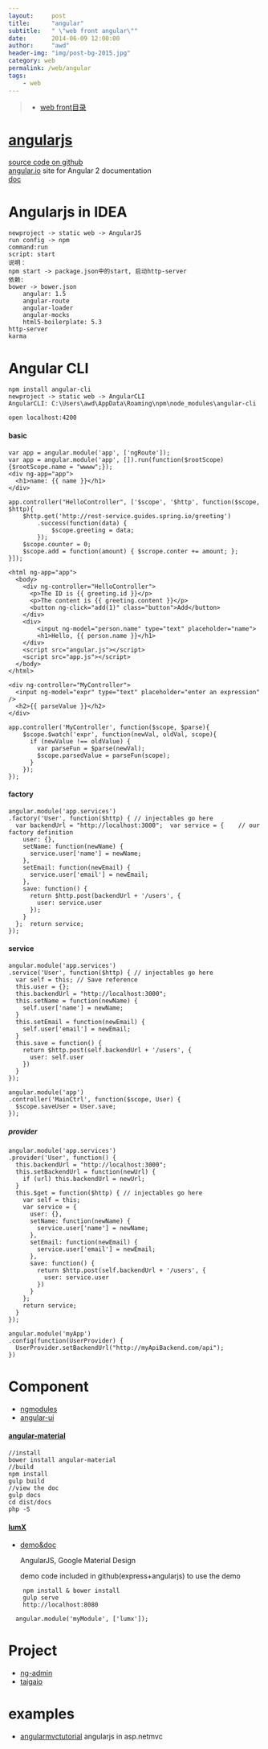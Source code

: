 ```yaml
---
layout:     post
title:      "angular"
subtitle:   " \"web front angular\""
date:       2014-06-09 12:00:00
author:     "awd"
header-img: "img/post-bg-2015.jpg"
category: web
permalink: /web/angular
tags:
    - web
---
```

> - [web front目录](/web/front)






# [angularjs](https://angularjs.org/)
[source code on github](https://github.com/angular/angular.js)<br>
[angular.io](https://github.com/angular/angular.io) site for Angular 2 documentation<br>
[doc](http://docs.angularjs.cn/api)<br>

# Angularjs in IDEA

```
newproject -> static web -> AngularJS
run config -> npm 
command:run
script: start
说明：
npm start -> package.json中的start, 启动http-server
依赖:
bower -> bower.json
    angular: 1.5
    angular-route
    angular-loader
    angular-mocks
    html5-boilerplate: 5.3
http-server
karma
```







# Angular CLI

```
npm install angular-cli
newproject -> static web -> AngularCLI
AngularCLI: C:\Users\awd\AppData\Roaming\npm\node_modules\angular-cli

open localhost:4200
```







#### basic

```
var app = angular.module('app', ['ngRoute']);
var app = angular.module('app', []).run(function($rootScope) {$rootScope.name = "wwww";});
<div ng-app="app">
  <h1>name: {{ name }}</h1>
</div>

app.controller("HelloController", ['$scope', '$http', function($scope, $http){
    $http.get('http://rest-service.guides.spring.io/greeting')
        .success(function(data) {
            $scope.greeting = data;
        });
    $scope.counter = 0;
    $scope.add = function(amount) { $scrope.conter += amount; };
}]);

```


```
<html ng-app="app">
  <body>
    <div ng-controller="HelloController">
      <p>The ID is {{ greeting.id }}</p>
      <p>The content is {{ greeting.content }}</p>
      <button ng-click="add(1)" class="button">Add</button>
    </div>
    <div>
        <input ng-model="person.name" type="text" placeholder="name">
        <h1>Hello, {{ person.name }}</h1>
    </div>
    <script src="angular.js"></script>
    <script src="app.js"></script>
  </body>
</html>
```



```
<div ng-controller="MyController">
  <input ng-model="expr" type="text" placeholder="enter an expression" />
  <h2>{{ parseValue }}</h2>
</div>
```

```
app.controller('MyController', function($scope, $parse){
    $scope.$watch('expr', function(newVal, oldVal, scope){
      if (newValue !== oldValue) {
        var parseFun = $parse(newVal);
        $scope.parsedValue = parseFun(scope);
      }
    });
});
```




#### factory

```
angular.module('app.services')
.factory('User', function($http) { // injectables go here
  var backendUrl = "http://localhost:3000";  var service = {    // our factory definition
    user: {},
    setName: function(newName) { 
      service.user['name'] = newName; 
    },
    setEmail: function(newEmail) {
      service.user['email'] = newEmail;
    },
    save: function() {
      return $http.post(backendUrl + '/users', {
        user: service.user
      });
    }
  };  return service;
});
```

#### service

```
angular.module('app.services')
.service('User', function($http) { // injectables go here
  var self = this; // Save reference
  this.user = {};
  this.backendUrl = "http://localhost:3000";
  this.setName = function(newName) {
    self.user['name'] = newName;
  }
  this.setEmail = function(newEmail) {
    self.user['email'] = newEmail;
  }
  this.save = function() {
    return $http.post(self.backendUrl + '/users', {
      user: self.user
    })
  }
});

angular.module('app')
.controller('MainCtrl', function($scope, User) {
  $scope.saveUser = User.save;
});
```



##### provider

```
angular.module('app.services')
.provider('User', function() {
  this.backendUrl = "http://localhost:3000";
  this.setBackendUrl = function(newUrl) {
    if (url) this.backendUrl = newUrl;
  }
  this.$get = function($http) { // injectables go here
    var self = this;
    var service = {
      user: {},
      setName: function(newName) {
        service.user['name'] = newName;
      },
      setEmail: function(newEmail) {
        service.user['email'] = newEmail;
      },
      save: function() {
        return $http.post(self.backendUrl + '/users', {
          user: service.user
        })
      }
    };
    return service;
  }
});

angular.module('myApp')
.config(function(UserProvider) {
  UserProvider.setBackendUrl("http://myApiBackend.com/api");
})
```


# Component

- [ngmodules](https://ngmodules.org/)
- [angular-ui](https://github.com/angular-ui)



#### [angular-material](https://github.com/angular/material)

```
//install
bower install angular-material
//build
npm install
gulp build
//view the doc
gulp docs
cd dist/docs
php -S 
```






#### [lumX](https://github.com/lumapps/lumX)
- [demo&doc](http://ui.lumapps.com/) 

  AngularJS, Google Material Design
  
  demo code included in github(express+angularjs)
  to use the demo
 
```
    npm install & bower install
    gulp serve
    http://localhost:8080
  
  angular.module('myModule', ['lumx']);
```





# Project

- [ng-admin](https://github.com/marmelab/ng-admin)
- [taigaio](https://github.com/taigaio)




# examples
- [angularmvctutorial](https://github.com/bumblebeeman/angularmvctutorial)      angularjs in asp.netmvc



